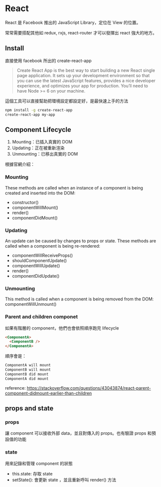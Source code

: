 # React

React 是 Facebook 推出的 JavaScript Library，定位在 View 的位置。

常常需要搭配其他如 redux, rxjs, react-router 才可以發揮出 react 強大的地方。

## Install

直接使用 facebook 所出的 create-react-app

> Create React App is the best way to start building a new React single page application. It sets up your development environment so that you can use the latest JavaScript features, provides a nice developer experience, and optimizes your app for production. You’ll need to have Node >= 6 on your machine.

這個工具可以直接幫助把環境設定都設定好，是最快速上手的方法

```zsh
npm install -g create-react-app
create-react-app my-app
```

## Component Lifecycle

1. Mounting：已插入真實的 DOM
2. Updating：正在被重新渲染
3. Unmounting：已移出真實的 DOM

根據官網介紹：

### Mounting

These methods are called when an instance of a component is being created and inserted into the DOM:

* constructor()
* componentWillMount()
* render()
* componentDidMount()

### Updating

An update can be caused by changes to props or state. These methods are called when a component is being re-rendered:

* componentWillReceiveProps()
* shouldComponentUpdate()
* componentWillUpdate()
* render()
* componentDidUpdate()

### Unmounting

This method is called when a component is being removed from the DOM:
componentWillUnmount()

### Parent and children componet

如果有階層的 component，他們也會依照順序跑完 lifecycle

```html
<ComponentA>
  <ComponentB />
</ComponentA>
```

順序會是：

```zsh
ComponentA will mount
ComponentB will mount
ComponentB did mount
ComponentA did mount
```

reference: https://stackoverflow.com/questions/43043874/react-parent-component-didmount-earlier-than-children

## props and state

### props 

讓 component 可以接收外部 data，並且對傳入的 props。也有驗證 props 和預設值的功能

### state 

用來記錄和管理 component 的狀態

* this.state: 存取 state
* setState(): 會更新 state ，並且重新呼叫 render() 方法
